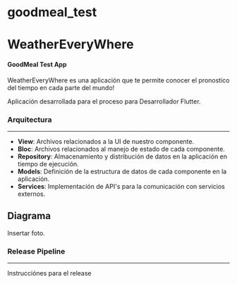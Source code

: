 # goodmeal_test

# WeatherEveryWhere
#### GoodMeal Test App

WeatherEveryWhere es una aplicación que te permite conocer el pronostico del tiempo en cada parte del mundo!

Aplicación desarrollada para el proceso para Desarrollador Flutter.

### Arquitectura
-------------
- **View**: Archivos relacionados a la UI de nuestro componente.
- **Bloc**: Archivos relacionados al manejo de estado de cada componente.
- **Repository**: Almacenamiento y distribución de datos en la aplicación en tiempo de ejecución.
- **Models**: Definición de la estructura de datos de cada componente en la aplicación.
- **Services**: Implementación de API's para la comunicación con servicios externos.

## Diagrama

Insertar foto.

### Release Pipeline
-------------

Instrucciónes para el release
